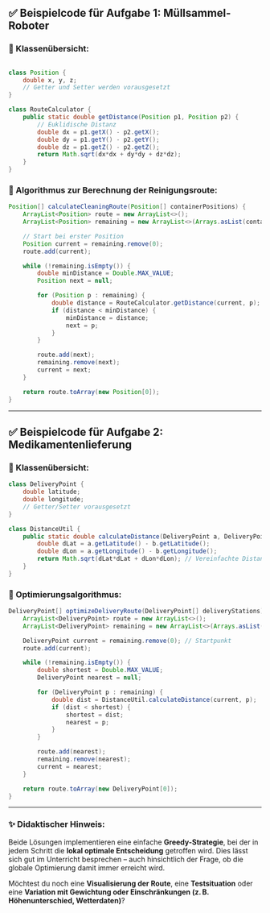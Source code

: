 ## ✅ **Beispielcode für Aufgabe 1: Müllsammel-Roboter**

### 📌 Klassenübersicht:

``` java

class Position {
    double x, y, z;
    // Getter und Setter werden vorausgesetzt
}

class RouteCalculator {
    public static double getDistance(Position p1, Position p2) {
        // Euklidische Distanz
        double dx = p1.getX() - p2.getX();
        double dy = p1.getY() - p2.getY();
        double dz = p1.getZ() - p2.getZ();
        return Math.sqrt(dx*dx + dy*dy + dz*dz);
    }
}
```

### 📌 Algorithmus zur Berechnung der Reinigungsroute:

```java
Position[] calculateCleaningRoute(Position[] containerPositions) {
    ArrayList<Position> route = new ArrayList<>();
    ArrayList<Position> remaining = new ArrayList<>(Arrays.asList(containerPositions));

    // Start bei erster Position
    Position current = remaining.remove(0);
    route.add(current);

    while (!remaining.isEmpty()) {
        double minDistance = Double.MAX_VALUE;
        Position next = null;

        for (Position p : remaining) {
            double distance = RouteCalculator.getDistance(current, p);
            if (distance < minDistance) {
                minDistance = distance;
                next = p;
            }
        }

        route.add(next);
        remaining.remove(next);
        current = next;
    }

    return route.toArray(new Position[0]);
}
```

---

## ✅ **Beispielcode für Aufgabe 2: Medikamentenlieferung**

### 📌 Klassenübersicht:

```java
class DeliveryPoint {
    double latitude;
    double longitude;
    // Getter/Setter vorausgesetzt
}

class DistanceUtil {
    public static double calculateDistance(DeliveryPoint a, DeliveryPoint b) {
        double dLat = a.getLatitude() - b.getLatitude();
        double dLon = a.getLongitude() - b.getLongitude();
        return Math.sqrt(dLat*dLat + dLon*dLon); // Vereinfachte Distanz
    }
}

```

### 📌 Optimierungsalgorithmus:

```java
DeliveryPoint[] optimizeDeliveryRoute(DeliveryPoint[] deliveryStations) {
    ArrayList<DeliveryPoint> route = new ArrayList<>();
    ArrayList<DeliveryPoint> remaining = new ArrayList<>(Arrays.asList(deliveryStations));

    DeliveryPoint current = remaining.remove(0); // Startpunkt
    route.add(current);

    while (!remaining.isEmpty()) {
        double shortest = Double.MAX_VALUE;
        DeliveryPoint nearest = null;

        for (DeliveryPoint p : remaining) {
            double dist = DistanceUtil.calculateDistance(current, p);
            if (dist < shortest) {
                shortest = dist;
                nearest = p;
            }
        }

        route.add(nearest);
        remaining.remove(nearest);
        current = nearest;
    }

    return route.toArray(new DeliveryPoint[0]);
}
```


---

### ✨ Didaktischer Hinweis:

Beide Lösungen implementieren eine einfache **Greedy-Strategie**, bei der in jedem Schritt die **lokal optimale Entscheidung** getroffen wird. Dies lässt sich gut im Unterricht besprechen – auch hinsichtlich der Frage, ob die globale Optimierung damit immer erreicht wird.

Möchtest du noch eine **Visualisierung der Route**, eine **Testsituation** oder eine **Variation mit Gewichtung oder Einschränkungen (z. B. Höhenunterschied, Wetterdaten)**?